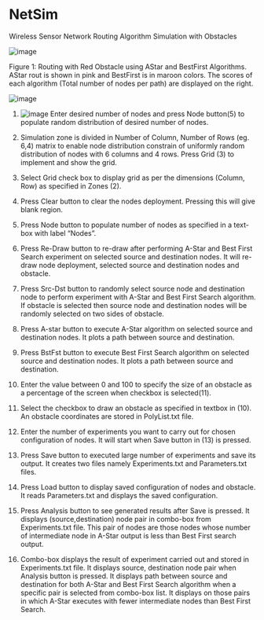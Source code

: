 # NetSim
Wireless Sensor Network Routing Algorithm Simulation with Obstacles

![image](https://github.com/hsmazumdar/NetSim/assets/16040087/f01e1e3d-7021-4a93-b29c-ae8b1fef664f)

Figure 1: Routing with Red Obstacle using AStar and BestFirst Algorithms. AStar rout is shown in pink and BestFirst is in maroon colors. The scores of each algorithm (Total number of nodes per path) are displayed on the right.

 
![image](https://github.com/hsmazumdar/NetSim/assets/16040087/7c5be72b-abcb-40db-a3ff-d6f2f2c8b5bd)

 


1.   ![image](https://github.com/hsmazumdar/NetSim/assets/16040087/bf9f2adc-37b6-465b-9d34-64e92dcdf89e)
Enter desired number of nodes and press Node button(5) to populate random distribution of desired number of nodes.

2.   Simulation zone is divided in Number of Column, Number of Rows (eg. 6,4) matrix to enable node distribution constrain of uniformly random distribution of nodes with 6 columns and 4 rows. Press Grid (3) to implement and show the grid.

3.   Select Grid check box to display grid as per the dimensions (Column, Row) as specified in Zones (2).

4.  Press Clear button to clear the nodes deployment. Pressing this will give blank region. 

5.  Press Node button to populate number of nodes as specified in a text-box with label “Nodes”.

6.    Press Re-Draw button to re-draw after performing A-Star and Best First Search experiment on selected source and destination nodes. It will re-draw  node deployment, selected source and destination nodes and obstacle. 

7.   Press Src-Dst button to randomly select source node and destination node to perform experiment with A-Star and Best First Search algorithm. If obstacle is selected then source node and destination nodes will be randomly selected on two sides of obstacle.

8.   Press A-star button to execute A-Star algorithm on selected source and destination nodes. It plots a path between source and destination.
9.   Press BstFst button to execute Best First Search algorithm on selected source and destination nodes. It plots a path between source and destination.

10.   Enter the value between 0 and 100 to specify the size of an obstacle as a percentage of the screen when checkbox is selected(11). 

11.   Select the checkbox to draw an obstacle as specified in textbox in (10). An obstacle coordinates are stored in PolyList.txt file.

12.  Enter the number of experiments you want to carry out for chosen configuration of nodes. It will start when Save button in (13) is pressed.

13.   Press Save button to executed large number of experiments and save its output. It creates two files namely Experiments.txt and Parameters.txt files. 

14.  Press Load button to display saved configuration of nodes and obstacle. It reads Parameters.txt and displays the saved configuration.

15.   Press Analysis button to see generated results after Save is pressed. It  displays (source,destination) node pair in combo-box from Experiments.txt file. This pair of nodes are those nodes whose number of intermediate node in A-Star output is less than Best First search output.

16.   Combo-box displays the result of experiment carried out and stored in Experiments.txt file. It displays source, destination node pair when Analysis button is pressed. It displays path between source and destination for both A-Star and Best First Search algorithm when a specific pair is selected from combo-box list. It displays on those pairs in which A-Star executes with fewer intermediate nodes than Best First Search.

